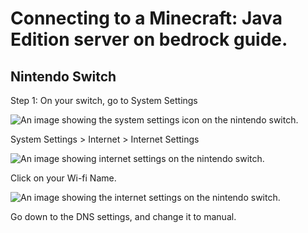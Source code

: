 # Connecting to a Minecraft: Java Edition server on bedrock guide.

## Nintendo Switch
Step 1:
 On your switch, go to System Settings
 
![An image showing the system settings icon on the nintendo switch.](https://user-images.githubusercontent.com/109752332/202918079-3abce004-c88c-4119-be1b-495197b50a84.jpeg)

 System Settings > Internet > Internet Settings
 
![An image showing internet settings on the nintendo switch.](https://user-images.githubusercontent.com/109752332/202918263-a23fdd10-05f2-49ab-a36b-cd8eb871cd18.jpeg)

 Click on your Wi-fi Name.

![An image showing the internet settings on the nintendo switch.](https://user-images.githubusercontent.com/109752332/202918923-1ed692fa-7073-48e6-a43d-95623ec38440.jpeg)

Go down to the DNS settings, and change it to manual.
